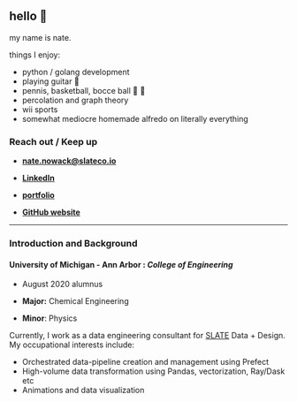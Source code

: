 ## hello 👋 
my name is nate. 

things I enjoy:
- python / golang development
- playing guitar 🎸 
- pennis, basketball, bocce ball 🎾 🏀 
- percolation and graph theory
- wii sports
- somewhat mediocre homemade alfredo on literally everything                      

### Reach out / Keep up
- **nate.nowack@slateco.io**

- [**LinkedIn**](https://www.linkedin.com/in/nathan-nowack-a6b59b143/)

- [**portfolio**](https://github.com/zzstoatzz/portfolio)

- [**GitHub website**](https://zzstoatzz.github.io/)

---

### Introduction and Background

#### University of Michigan - Ann Arbor :  *College of Engineering*


-  August 2020 alumnus

- **Major:** Chemical Engineering

- **Minor**: Physics

Currently, I work as a data engineering consultant for [SLATE](https://www.slateco.io) Data + Design. My occupational interests include:
- Orchestrated data-pipeline creation and management using Prefect
- High-volume data transformation using Pandas, vectorization, Ray/Dask etc
- Animations and data visualization

